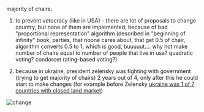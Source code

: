 <!-- рашка украла Крым не проведя голосования
просто сказала "нам кажется что они хотят быть с нами" и отвлекла внимание развязав войну в моем Донецке
все крымчане которых я знаю хотят чтобы Крым был частью Украины

вы принесли ГУЛАГ и диктатуру, хотя могли помогать всем людям в мире создать лекарство от смерти и устройство которое делает еду из воздуха
ваши дети будут ненавидеть вас

-->

majority of chairs:

1. to prevent vetocracy (like in USA) - there are lot of proposals to change country, but none of them are implemented, because of bad "proportional representation" algorithm (described in "beginning of infinity" book, parties, that noone cares about, that get 0.5 of chair, algorithm converts 0.5 to 1, which is good, buuuuut.... why not make number of chairs equal to number of people that live in usa? quadratic voting? condorcet rating-based voting?)

2. because in ukraine, president zelensky was fighting with government (trying to get majority of chairs) 2 years out of 4, only after this he could start to make changes (for example before Zelensky [ukraine was 1 of 7 countries with closed land market](https://24tv.ua/economy/u_yakih_krayinah_diye_moratoriy_na_prodazh_zemli_infografika_n1232961))

![change](https://github.com/srghma/srghma.github.io/assets/7573215/10a081f1-ba0a-45c4-a4f6-e6e4358e9c01)
